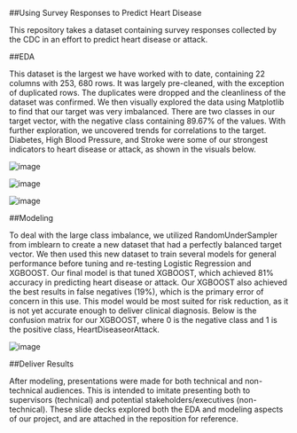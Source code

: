 ##Using Survey Responses to Predict Heart Disease

This repository takes a dataset containing survey responses collected by the CDC in an effort to predict heart disease or attack.

##EDA

This dataset is the largest we have worked with to date, containing 22 columns with 253, 680 rows. It was largely pre-cleaned, with the exception of duplicated rows. The duplicates were dropped and the cleanliness of the dataset was confirmed. We then visually explored the data using Matplotlib to find that our target was very imbalanced. There are two classes in our target vector, with the negative class containing 89.67% of the values. With further exploration, we uncovered trends for correlations to the target.  Diabetes, High Blood Pressure, and Stroke were some of our strongest indicators to heart disease or attack, as shown in the visuals below.

![image](https://user-images.githubusercontent.com/91917998/151103958-7cdb764e-3a6c-48df-a888-3e19935d2f6f.png)

![image](https://user-images.githubusercontent.com/91917998/151103994-b5aa5c00-163a-4222-aed0-b71e02856d76.png)

![image](https://user-images.githubusercontent.com/91917998/151104018-15988a0d-b41b-41ae-b24a-40a8e28e6e4f.png)

##Modeling

To deal with the large class imbalance, we utilized RandomUnderSampler from imblearn to create a new dataset that had a perfectly balanced target vector. We then used this new dataset to train several models for general performance before tuning and re-testing Logistic Regression and XGBOOST. Our final model is that tuned XGBOOST, which achieved 81% accuracy in predicting heart disease or attack. Our XGBOOST also achieved the best results in false negatives (19%), which is the primary error of concern in this use. This model would be most suited for risk reduction, as it is not yet accurate enough to deliver clinical diagnosis. Below is the confusion matrix for our XGBOOST, where 0 is the negative class and 1 is the positive class, HeartDiseaseorAttack.

![image](https://user-images.githubusercontent.com/91917998/151105657-4fcbeff2-3ec6-4148-aaa0-50b03153413b.png)

##Deliver Results

After modeling, presentations were made for both technical and non-technical audiences. This is intended to imitate presenting both to supervisors (technical) and potential stakeholders/executives (non-technical). These slide decks explored both the EDA and modeling aspects of our project, and are attached in the reposition for reference.
